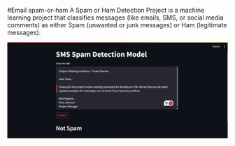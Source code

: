#Email spam-or-ham
A Spam or Ham Detection Project is a machine learning project that classifies messages (like emails, SMS, or social media comments) as either Spam (unwanted or junk messages) or Ham (legitimate messages).


![image alt](https://github.com/manishkuchalia12/Email-spam-ham/blob/f7160cae463e3112f086d892bf22640b611a37a6/Screenshot%202025-02-09%20212557.png)
